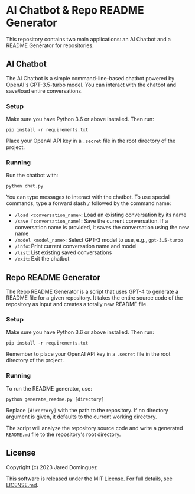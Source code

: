 # AI Chatbot & Repo README Generator

This repository contains two main applications: an AI Chatbot and a README Generator for repositories.

## AI Chatbot

The AI Chatbot is a simple command-line-based chatbot powered by OpenAI's GPT-3.5-turbo model. You can interact with the chatbot and save/load entire conversations.

### Setup

Make sure you have Python 3.6 or above installed. Then run:

```
pip install -r requirements.txt
```

Place your OpenAI API key in a `.secret` file in the root directory of the project.

### Running

Run the chatbot with:

```
python chat.py
```

You can type messages to interact with the chatbot. To use special commands, type a forward slash `/` followed by the command name:

- `/load <conversation_name>`: Load an existing conversation by its name
- `/save [conversation_name]`: Save the current conversation. If a conversation name is provided, it saves the conversation using the new name
- `/model <model_name>`: Select GPT-3 model to use, e.g., `gpt-3.5-turbo`
- `/info`: Print current conversation name and model
- `/list`: List existing saved conversations
- `/exit`: Exit the chatbot

## Repo README Generator

The Repo README Generator is a script that uses GPT-4 to generate a README file for a given repository. It takes the entire source code of the repository as input and creates a totally new README file.

### Setup

Make sure you have Python 3.6 or above installed. Then run:

```
pip install -r requirements.txt
```

Remember to place your OpenAI API key in a `.secret` file in the root directory of the project.

### Running

To run the README generator, use:

```
python generate_readme.py [directory]
```

Replace `[directory]` with the path to the repository. If no directory argument is given, it defaults to the current working directory.

The script will analyze the repository source code and write a generated `README.md` file to the repository's root directory.

## License

Copyright (c) 2023 Jared Dominguez

This software is released under the MIT License. For full details, see [LICENSE.md](LICENSE.md).